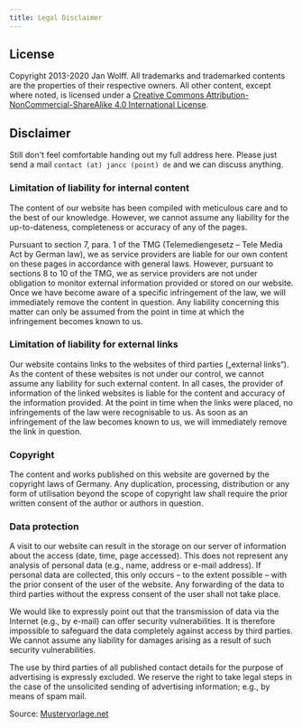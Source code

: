 ```yaml
---
title: Legal Disclaimer
---
```


## License

Copyright 2013-2020 Jan Wolff. All trademarks and trademarked contents are the
properties of their respective owners. All other content, except where noted,
is licensed under a [Creative Commons Attribution-NonCommercial-ShareAlike 4.0
International License](http://creativecommons.org/licenses/by-nc-sa/4.0/).

## Disclaimer

Still don't feel comfortable handing out my full address here. Please just send
a mail `contact (at) jancc (point) de` and we can discuss anything.

### Limitation of liability for internal content

The content of our website has been compiled with meticulous care and to the
best of our knowledge. However, we cannot assume any liability for the
up-to-dateness, completeness or accuracy of any of the pages.

Pursuant to section 7, para. 1 of the TMG (Telemediengesetz – Tele Media Act by
German law), we as service providers are liable for our own content on these
pages in accordance with general laws. However, pursuant to sections 8 to 10 of
the TMG, we as service providers are not under obligation to monitor external
information provided or stored on our website. Once we have become aware of a
specific infringement of the law, we will immediately remove the content in
question. Any liability concerning this matter can only be assumed from the
point in time at which the infringement becomes known to us.

### Limitation of liability for external links

Our website contains links to the websites of third parties („external links“).
As the content of these websites is not under our control, we cannot assume any
liability for such external content. In all cases, the provider of information
of the linked websites is liable for the content and accuracy of the
information provided. At the point in time when the links were placed, no
infringements of the law were recognisable to us. As soon as an infringement of
the law becomes known to us, we will immediately remove the link in question.

### Copyright

The content and works published on this website are governed by the copyright
laws of Germany. Any duplication, processing, distribution or any form of
utilisation beyond the scope of copyright law shall require the prior written
consent of the author or authors in question.

### Data protection

A visit to our website can result in the storage on our server of information
about the access (date, time, page accessed). This does not represent any
analysis of personal data (e.g., name, address or e-mail address). If personal
data are collected, this only occurs – to the extent possible – with the prior
consent of the user of the website. Any forwarding of the data to third parties
without the express consent of the user shall not take place.

We would like to expressly point out that the transmission of data via the
Internet (e.g., by e-mail) can offer security vulnerabilities. It is therefore
impossible to safeguard the data completely against access by third parties. We
cannot assume any liability for damages arising as a result of such security
vulnerabilities.

The use by third parties of all published contact details for the purpose of
advertising is expressly excluded. We reserve the right to take legal steps in
the case of the unsolicited sending of advertising information; e.g., by means
of spam mail.

Source:
[Mustervorlage.net](http://www.mustervorlage.net/disclaimer-muster#Englisch)
